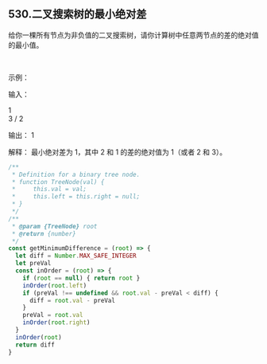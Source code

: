 ## 530.二叉搜索树的最小绝对差

给你一棵所有节点为非负值的二叉搜索树，请你计算树中任意两节点的差的绝对值的最小值。

 

示例：

输入：

   1
    \
     3
    /
   2

输出：
1

解释：
最小绝对差为 1，其中 2 和 1 的差的绝对值为 1（或者 2 和 3）。

```js
/**
 * Definition for a binary tree node.
 * function TreeNode(val) {
 *     this.val = val;
 *     this.left = this.right = null;
 * }
 */
/**
 * @param {TreeNode} root
 * @return {number}
 */
const getMinimumDifference = (root) => {
  let diff = Number.MAX_SAFE_INTEGER
  let preVal
  const inOrder = (root) => {
    if (root == null) { return root }
    inOrder(root.left)
    if (preVal !== undefined && root.val - preVal < diff) {
      diff = root.val - preVal
    }
    preVal = root.val
    inOrder(root.right)
  }
  inOrder(root)
  return diff
}
```